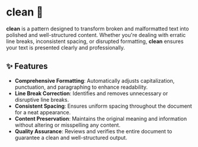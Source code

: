 # clean 🧹

**clean** is a pattern designed to transform broken and malformatted text into polished and well-structured content. Whether you're dealing with erratic line breaks, inconsistent spacing, or disrupted formatting, **clean** ensures your text is presented clearly and professionally.

## ✨ Features

- **Comprehensive Formatting**: Automatically adjusts capitalization, punctuation, and paragraphing to enhance readability.
- **Line Break Correction**: Identifies and removes unnecessary or disruptive line breaks.
- **Consistent Spacing**: Ensures uniform spacing throughout the document for a neat appearance.
- **Content Preservation**: Maintains the original meaning and information without altering or misspelling any content.
- **Quality Assurance**: Reviews and verifies the entire document to guarantee a clean and well-structured output.